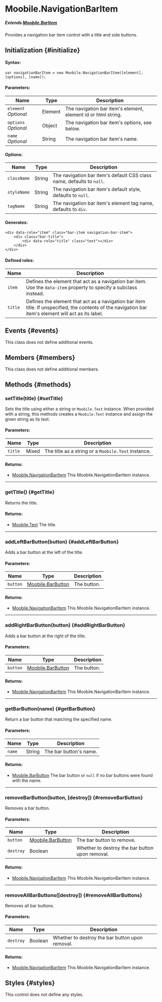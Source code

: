 Moobile.NavigationBarItem
================================================================================

##### Extends [Moobile.BarItem](../Control/BarItem.md)

Provides a navigation bar item control with a title and side buttons.

Initialization {#initialize}
--------------------------------------------------------------------------------

#### Syntax:

	var navigationBarItem = new Moobile.NavigationBarItem([element], [options], [name]);

#### Parameters:

Name                 | Type    | Description
-------------------- | ------- | -----------
`element` *Optional* | Element | The navigation bar item's element, element id or html string.
`options` *Optional* | Object  | The navigation bar item's options, see below.
`name`    *Optional* | String  | The navigation bar item's name.

#### Options:

Name        | Type   | Description
----------- | ------ | -----------
`className` | String | The navigation bar item's default CSS class name, defaults to `null`.
`styleName` | String | The navigation bar item's default style, defaults to `null`.
`tagName`   | String | The navigation bar item's element tag name, defaults to `div`.

#### Generates:

	<div data-role="item" class="bar-item navigation-bar-item">
		<div class="bar-title">
			<div data-role="title" class="text"></div>
		</div>
	</div>

#### Defined roles:

Name    | Description
------- | -----------
`item`  | Defines the element that act as a navigation bar item. Use the `data-item` property to specify a subclass instead.
`title` | Defines the element that act as a navigation bar item title. If unspecified, the contents of the navigation bar item's element will act as its label.

Events {#events}
--------------------------------------------------------------------------------

This class does not define additional events.

Members {#members}
--------------------------------------------------------------------------------

This class does not define additional members.

Methods {#methods}
--------------------------------------------------------------------------------

### setTitle(title) {#setTitle}

Sets the title using either a string or `Moobile.Text` instance. When provided with a string, this methods creates a `Moobile.Text` instance and assign the given string as its text.

#### Parameters:

Name    | Type  | Description
------- | ----- | -----------
`title` | Mixed | The title as a string or a `Moobile.Text` instance.

#### Returns:

- [Moobile.NavigationBarItem](../Control/NavigationBarItem.md) This Moobile.NavigationBarItem instance.

-----

### getTitle() {#getTitle}

Returns the title.

#### Returns:

- [Moobile.Text](../Control/Text.js) The title.

-----

### addLeftBarButton(button) {#addLeftBarButton}

Adds a bar button at the left of the title.

#### Parameters:

Name     | Type                                      | Description
-------- | ----------------------------------------- | -----------
`button` | [Moobile.BarButton](../Control/BarButton.md) | The button.

#### Returns:

- [Moobile.NavigationBarItem](../Control/NavigationBarItem.md) This Moobile.NavigationBarItem instance.

-----

### addRightBarButton(button) {#addRightBarButton}

Adds a bar button at the right of the title.

#### Parameters:

Name     | Type                                      | Description
-------- | ----------------------------------------- | -----------
`button` | [Moobile.BarButton](../Control/BarButton.md) | The button.

#### Returns:

- [Moobile.NavigationBarItem](../Control/NavigationBarItem.md) This Moobile.NavigationBarItem instance.

-----

### getBarButton(name) {#getBarButton}

Return a bar button that matching the specified name.

#### Parameters:

Name   | Type   | Description
------ | ------ | -----------
`name` | String | The bar button's name.

#### Returns:

- [Moobile.BarButton](../Control/BarButton.md) The bar button or `null` if no bar buttons were found with the name.

-----

### removeBarButton(button, [destroy]) {#removeBarButton}

Removes a bar button.

#### Parameters:

Name      | Type                                         | Description
--------- | -------------------------------------------- | -----------
`button`  | [Moobile.BarButton](../Control/BarButton.md) | The bar button to remove.
`destroy` | Boolean                                      | Whether to destroy the bar button upon removal.

#### Returns:

- [Moobile.NavigationBarItem](../Control/NavigationBarItem.md) This Moobile.NavigationBarItem instance.

-----

### removeAllBarButtons([destroy]) {#removeAllBarButtons}

Removes all bar buttons.

#### Parameters:

Name      | Type    | Description
--------- | ------- | -----------
`destroy` | Boolean | Whether to destroy the bar button upon removal.

#### Returns:

- [Moobile.NavigationBarItem](../Control/NavigationBarItem.md) This Moobile.NavigationBarItem instance.

Styles {#styles}
--------------------------------------------------------------------------------

This control does not define any styles.
